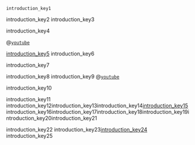 ```ngMeta
introduction_key1
```

introduction_key2
introduction_key3


introduction_key4


@[`youtube`](https://www.`youtube`.com/watch?v=7IUfRVYew-o)

[introduction_key5](https://www.scrapehero.com/a-beginners-guide-to-web-scraping-part-1-the-basics/)
introduction_key6

introduction_key7



introduction_key8
introduction_key9
@[`youtube`](https://www.`youtube`.com/watch?v=eA5MNQ4f1uc)

introduction_key10


introduction_key11
introduction_key12introduction_key13introduction_key14[introduction_key15](https://news.google.com/?hl=en-IN&gl=IN&ceid=IN:en)
introduction_key16introduction_key17introduction_key18introduction_key19introduction_key20introduction_key21

introduction_key22
introduction_key23[introduction_key24](https://www.indeed.co.in/)
introduction_key25